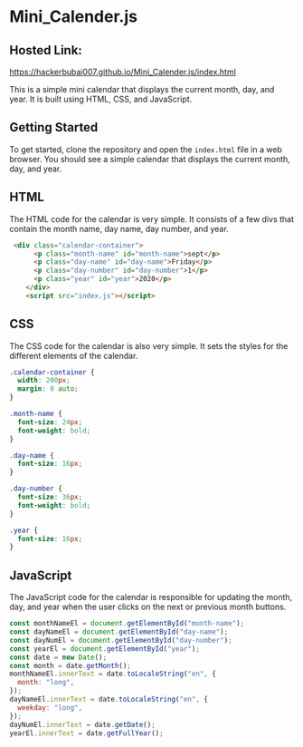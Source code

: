 # Mini_Calender.js
## Hosted Link:
https://hackerbubai007.github.io/Mini_Calender.js/index.html

This is a simple mini calendar that displays the current month, day, and year. It is built using HTML, CSS, and JavaScript.

## Getting Started

To get started, clone the repository and open the `index.html` file in a web browser. You should see a simple calendar that displays the current month, day, and year.

## HTML

The HTML code for the calendar is very simple. It consists of a few divs that contain the month name, day name, day number, and year.

```html
 <div class="calendar-container">
      <p class="month-name" id="month-name">sept</p>
      <p class="day-name" id="day-name">Friday</p>
      <p class="day-number" id="day-number">1</p>
      <p class="year" id="year">2020</p>
    </div>
    <script src="index.js"></script>
```

## CSS

The CSS code for the calendar is also very simple. It sets the styles for the different elements of the calendar.

```css
.calendar-container {
  width: 200px;
  margin: 0 auto;
}

.month-name {
  font-size: 24px;
  font-weight: bold;
}

.day-name {
  font-size: 16px;
}

.day-number {
  font-size: 36px;
  font-weight: bold;
}

.year {
  font-size: 16px;
}
```

## JavaScript

The JavaScript code for the calendar is responsible for updating the month, day, and year when the user clicks on the next or previous month buttons.

```javascript
const monthNameEl = document.getElementById("month-name");
const dayNameEl = document.getElementById("day-name");
const dayNumEl = document.getElementById("day-number");
const yearEl = document.getElementById("year");
const date = new Date();
const month = date.getMonth();
monthNameEl.innerText = date.toLocaleString("en", {
  month: "long",
});
dayNameEl.innerText = date.toLocaleString("en", {
  weekday: "long",
});
dayNumEl.innerText = date.getDate();
yearEl.innerText = date.getFullYear();
```
